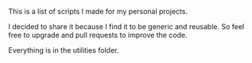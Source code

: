 This is a list of scripts I made for my personal projects.

I decided to share it because I find it to be generic and reusable. So feel free to upgrade and pull requests to improve the code.

Everything is in the utilities folder.
